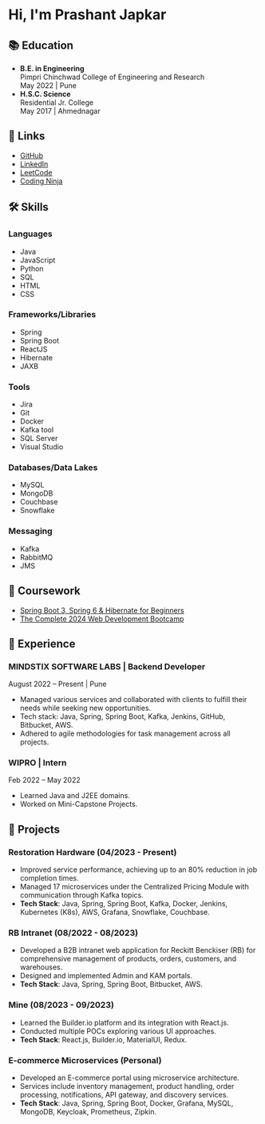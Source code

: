 # Hi, I'm Prashant Japkar

## 📚 Education
- **B.E. in Engineering**  
  Pimpri Chinchwad College of Engineering and Research  
  May 2022 | Pune
- **H.S.C. Science**  
  Residential Jr. College  
  May 2017 | Ahmednagar

## 🔗 Links
- [GitHub](https://github.com/Prash2001)
- [LinkedIn](https://www.linkedin.com/in/prashant-japkar-833654205/)
- [LeetCode](https://leetcode.com/u/IroronoaI/)
- [Coding Ninja](https://www.naukri.com/code360/profile/9260d5a6-6a92-4b67-b791-caa0469d6b2e)

## 🛠 Skills
### Languages
- Java
- JavaScript
- Python
- SQL
- HTML
- CSS

### Frameworks/Libraries
- Spring
- Spring Boot
- ReactJS
- Hibernate
- JAXB

### Tools
- Jira
- Git
- Docker
- Kafka tool
- SQL Server
- Visual Studio

### Databases/Data Lakes
- MySQL
- MongoDB
- Couchbase
- Snowflake

### Messaging
- Kafka
- RabbitMQ
- JMS

## 📜 Coursework
- [Spring Boot 3, Spring 6 & Hibernate for Beginners](https://www.udemy.com/certificate/UC-0ba88897-7226-4a6b-ad47-316881e5b955/)
- [The Complete 2024 Web Development Bootcamp](https://www.udemy.com/certificate/UC-f9db5956-c2e2-485e-adef-ecf3d53a4ddc/)

## 💼 Experience
### MINDSTIX SOFTWARE LABS | Backend Developer
August 2022 – Present | Pune
- Managed various services and collaborated with clients to fulfill their needs while seeking new opportunities.
- Tech stack: Java, Spring, Spring Boot, Kafka, Jenkins, GitHub, Bitbucket, AWS.
- Adhered to agile methodologies for task management across all projects.

### WIPRO | Intern
Feb 2022 – May 2022
- Learned Java and J2EE domains.
- Worked on Mini-Capstone Projects.

## 🚀 Projects
### Restoration Hardware (04/2023 - Present)
- Improved service performance, achieving up to an 80% reduction in job completion times.
- Managed 17 microservices under the Centralized Pricing Module with communication through Kafka topics.
- **Tech Stack**: Java, Spring, Spring Boot, Kafka, Docker, Jenkins, Kubernetes (K8s), AWS, Grafana, Snowflake, Couchbase.

### RB Intranet (08/2022 - 08/2023)
- Developed a B2B intranet web application for Reckitt Benckiser (RB) for comprehensive management of products, orders, customers, and warehouses.
- Designed and implemented Admin and KAM portals.
- **Tech Stack**: Java, Spring, Spring Boot, Bitbucket, AWS.

### Mine (08/2023 - 09/2023)
- Learned the Builder.io platform and its integration with React.js.
- Conducted multiple POCs exploring various UI approaches.
- **Tech Stack**: React.js, Builder.io, MaterialUI, Redux.

### E-commerce Microservices (Personal)
- Developed an E-commerce portal using microservice architecture.
- Services include inventory management, product handling, order processing, notifications, API gateway, and discovery services.
- **Tech Stack**: Java, Spring, Spring Boot, Docker, Grafana, MySQL, MongoDB, Keycloak, Prometheus, Zipkin.
